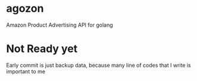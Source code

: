 # agozon
Amazon Product Advertising API for golang

# Not Ready yet
Early commit is just backup data, because many line of codes that I write is important to me